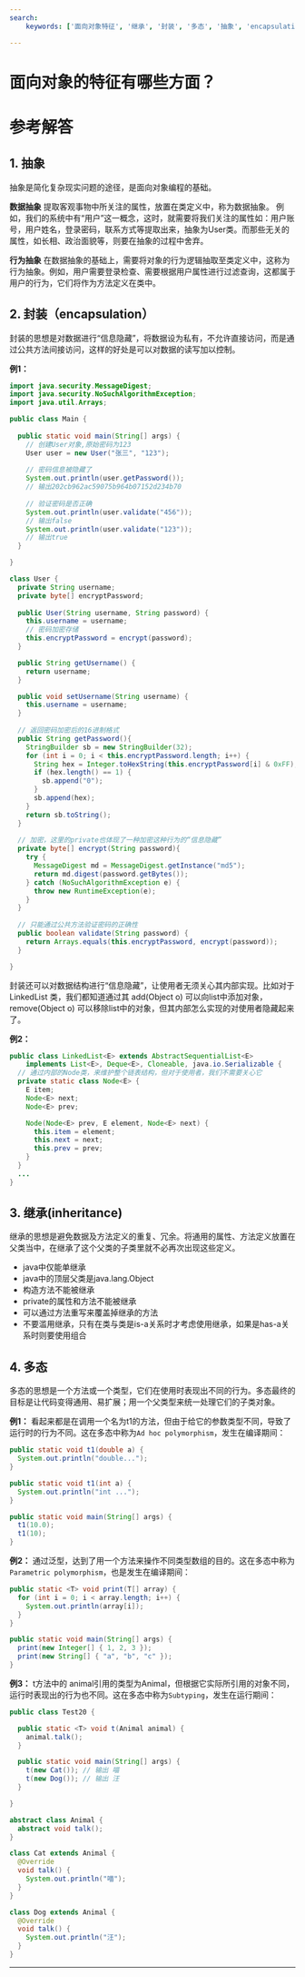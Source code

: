 ```yaml
---
search:
    keywords: ['面向对象特征', '继承', '封装', '多态', '抽象', 'encapsulation','inheritance','polymorphism','oop']

---
```



# 面向对象的特征有哪些方面？

# 参考解答

## 1. 抽象
抽象是简化复杂现实问题的途径，是面向对象编程的基础。

**数据抽象**
提取客观事物中所关注的属性，放置在类定义中，称为数据抽象。
例如，我们的系统中有“用户”这一概念，这时，就需要将我们关注的属性如：用户账号，用户姓名，登录密码，联系方式等提取出来，抽象为User类。而那些无关的属性，如长相、政治面貌等，则要在抽象的过程中舍弃。

**行为抽象**
在数据抽象的基础上，需要将对象的行为逻辑抽取至类定义中，这称为行为抽象。例如，用户需要登录检查、需要根据用户属性进行过滤查询，这都属于用户的行为，它们将作为方法定义在类中。


## 2. 封装（encapsulation）
封装的思想是对数据进行“信息隐藏”，将数据设为私有，不允许直接访问，而是通过公共方法间接访问，这样的好处是可以对数据的读写加以控制。

**例1：**

```java
import java.security.MessageDigest;
import java.security.NoSuchAlgorithmException;
import java.util.Arrays;

public class Main {
  
  public static void main(String[] args) {
    // 创建User对象,原始密码为123
    User user = new User("张三", "123");
    
    // 密码信息被隐藏了
    System.out.println(user.getPassword());
    // 输出202cb962ac59075b964b07152d234b70
    
    // 验证密码是否正确
    System.out.println(user.validate("456"));
    // 输出false
    System.out.println(user.validate("123"));
    // 输出true
  }

}

class User {
  private String username;
  private byte[] encryptPassword;
  
  public User(String username, String password) {
    this.username = username;
    // 密码加密存储
    this.encryptPassword = encrypt(password);
  }

  public String getUsername() {
    return username;
  }

  public void setUsername(String username) {
    this.username = username;
  }
  
  // 返回密码加密后的16进制格式
  public String getPassword(){
    StringBuilder sb = new StringBuilder(32);
    for (int i = 0; i < this.encryptPassword.length; i++) {    
      String hex = Integer.toHexString(this.encryptPassword[i] & 0xFF);    
      if (hex.length() == 1) {    
        sb.append("0");    
      }    
      sb.append(hex);
    }
    return sb.toString();
  }
  
  // 加密，这里的private也体现了一种加密这种行为的“信息隐藏”
  private byte[] encrypt(String password){
    try {
      MessageDigest md = MessageDigest.getInstance("md5");
      return md.digest(password.getBytes());
    } catch (NoSuchAlgorithmException e) {
      throw new RuntimeException(e);
    }
  }
  
  // 只能通过公共方法验证密码的正确性
  public boolean validate(String password) {
    return Arrays.equals(this.encryptPassword, encrypt(password));
  }

}
```

封装还可以对数据结构进行“信息隐藏”，让使用者无须关心其内部实现。比如对于LinkedList 类，我们都知道通过其 add(Object o) 可以向list中添加对象，remove(Object o) 可以移除list中的对象，但其内部怎么实现的对使用者隐藏起来了。


**例2：**

```java
public class LinkedList<E> extends AbstractSequentialList<E>
    implements List<E>, Deque<E>, Cloneable, java.io.Serializable {
  // 通过内部的Node类，来维护整个链表结构，但对于使用者，我们不需要关心它
  private static class Node<E> {
    E item;
    Node<E> next;
    Node<E> prev;

    Node(Node<E> prev, E element, Node<E> next) {
      this.item = element;
      this.next = next;
      this.prev = prev;
    }
  }
  ...
}
```

## 3. 继承(inheritance)
继承的思想是避免数据及方法定义的重复、冗余。将通用的属性、方法定义放置在父类当中，在继承了这个父类的子类里就不必再次出现这些定义。
* java中仅能单继承
* java中的顶层父类是java.lang.Object
* 构造方法不能被继承
* private的属性和方法不能被继承
* 可以通过方法重写来覆盖掉继承的方法
* 不要滥用继承，只有在类与类是is-a关系时才考虑使用继承，如果是has-a关系时则要使用组合

## 4. 多态
多态的思想是一个方法或一个类型，它们在使用时表现出不同的行为。多态最终的目标是让代码变得通用、易扩展；用一个父类型来统一处理它们的子类对象。

**例1：**
看起来都是在调用一个名为t1的方法，但由于给它的参数类型不同，导致了运行时的行为不同。这在多态中称为`Ad hoc polymorphism`，发生在编译期间：
```java
public static void t1(double a) {
  System.out.println("double...");
}

public static void t1(int a) {
  System.out.println("int ...");
}

public static void main(String[] args) {
  t1(10.0);
  t1(10);
}
```

**例2：**
通过泛型，达到了用一个方法来操作不同类型数组的目的。这在多态中称为`Parametric polymorphism`，也是发生在编译期间：
```java
public static <T> void print(T[] array) {
  for (int i = 0; i < array.length; i++) {
    System.out.println(array[i]);
  }
}

public static void main(String[] args) {
  print(new Integer[] { 1, 2, 3 });
  print(new String[] { "a", "b", "c" });
}
```

**例3：**
t方法中的 animal引用的类型为Animal，但根据它实际所引用的对象不同，运行时表现出的行为也不同。这在多态中称为`Subtyping`，发生在运行期间：

```java
public class Test20 {

  public static <T> void t(Animal animal) {
    animal.talk();
  }

  public static void main(String[] args) {
    t(new Cat()); // 输出 喵
    t(new Dog()); // 输出 汪
  }

}

abstract class Animal {
  abstract void talk();
}

class Cat extends Animal {
  @Override
  void talk() {
    System.out.println("喵");
  }
}

class Dog extends Animal {
  @Override
  void talk() {
    System.out.println("汪");
  }
}
```

---



